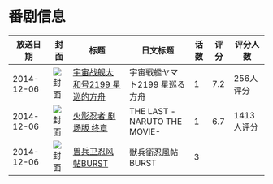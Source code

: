 # 番剧信息

|放送日期|封面|标题|日文标题|话数|评分|评分人数|
|---|---|---|---|---|---|---|
|2014-12-06|![封面](https://lain.bgm.tv/pic/cover/c/a6/80/84701_MGjZ7.jpg)|[宇宙战舰大和号2199 星巡的方舟](https://bangumi.tv/subject/84701)|宇宙戦艦ヤマト2199 星巡る方舟|1|7.2|256人评分|
|2014-12-06|![封面](https://lain.bgm.tv/pic/cover/c/95/62/109053_YdD8U.jpg)|[火影忍者 剧场版 终章](https://bangumi.tv/subject/109053)|THE LAST -NARUTO THE MOVIE-|1|6.7|1413人评分|
|2014-12-06|![封面](https://lain.bgm.tv/pic/cover/c/69/74/523666_mUquC.jpg)|[兽兵卫忍风帖BURST](https://bangumi.tv/subject/523666)|獣兵衛忍風帖BURST|3|||
